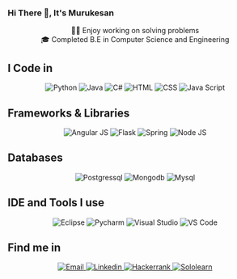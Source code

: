 ### Hi There 👋, It's Murukesan

<p style="text-align: center;">
  🧑‍💻 Enjoy working on solving problems<br>
  🎓 Completed B.E in Computer Science and Engineering
</p>



## I Code in

<div align="center">
<img src="https://img.shields.io/badge/Python-3776AB?style=for-the-badge&logo=python&logoColor=white" alt="Python">
<img src="https://img.shields.io/badge/Java-ED8B00?style=for-the-badge&logo=openjdk&logoColor=white" alt="Java">
<img src="https://img.shields.io/badge/C%23-239120?style=for-the-badge&logo=c-sharp&logoColor=white" alt="C#">
<img src="https://img.shields.io/badge/HTML5-E34F26?style=for-the-badge&logo=html5&logoColor=white" alt="HTML">
<img src="https://img.shields.io/badge/CSS3-1572B6?style=for-the-badge&logo=css3&logoColor=white" alt="CSS">
<img src="https://img.shields.io/badge/JavaScript-323330?style=for-the-badge&logo=javascript&logoColor=F7DF1E" alt="Java Script">
</div>

## Frameworks & Libraries

<div align="center">
<img src="https://img.shields.io/badge/AngularJS-E23237?style=for-the-badge&logo=angularjs&logoColor=white" alt="Angular JS">
<img src="https://img.shields.io/badge/Flask-000000?style=for-the-badge&logo=flask&logoColor=white" alt="Flask">
<img src="https://img.shields.io/badge/Spring-6DB33F?style=for-the-badge&logo=spring&logoColor=white" alt="Spring">
<img src="https://img.shields.io/badge/Node.js-43853D?style=for-the-badge&logo=node.js&logoColor=white" alt="Node JS">
</div>

## Databases

<div align="center">
<img src="https://img.shields.io/badge/PostgreSQL-316192?style=for-the-badge&logo=postgresql&logoColor=white" alt="Postgressql">
<img src="https://img.shields.io/badge/MongoDB-4EA94B?style=for-the-badge&logo=mongodb&logoColor=white" alt="Mongodb">
<img src="https://img.shields.io/badge/MySQL-00000F?style=for-the-badge&logo=mysql&logoColor=white" alt="Mysql">
</div>

## IDE and Tools I use

<div align="center">
<img src="https://img.shields.io/badge/Eclipse-2C2255?style=for-the-badge&logo=eclipse&logoColor=white" alt="Eclipse">
<img src="https://img.shields.io/badge/PyCharm-000000.svg?&style=for-the-badge&logo=PyCharm&logoColor=white" alt="Pycharm">
<img src="https://img.shields.io/badge/Visual_Studio-5C2D91?style=for-the-badge&logo=visual%20studio&logoColor=white" alt="Visual Studio">
<img src="https://img.shields.io/badge/Visual_Studio_Code-0078D4?style=for-the-badge&logo=visual%20studio%20code&logoColor=white" alt="VS Code">
</div>

## Find me in

<div align="center">
<a href="mailto:murukesanm010902@gmail.com" >
    <img src="https://img.shields.io/badge/Gmail-D14836?style=for-the-badge&logo=gmail&logoColor=white" alt="Email">
</a>
<a href="https://www.linkedin.com/in/murukesan192/" >
    <img src="https://img.shields.io/badge/LinkedIn-0077B5?style=for-the-badge&logo=linkedin&logoColor=white" alt="Linkedin">
</a>
<a href="https://www.hackerrank.com/profile/murukesanm010902" >
    <img src="https://img.shields.io/badge/-Hackerrank-2EC866?style=for-the-badge&logo=HackerRank&logoColor=white" alt="Hackerrank">
</a>
<a href="https://www.sololearn.com/en/profile/21206299" >
    <img src="https://img.shields.io/badge/-Sololearn-3a464b?style=for-the-badge&logo=Sololearn&logoColor=white" alt="Sololearn">
</a>
</div>


